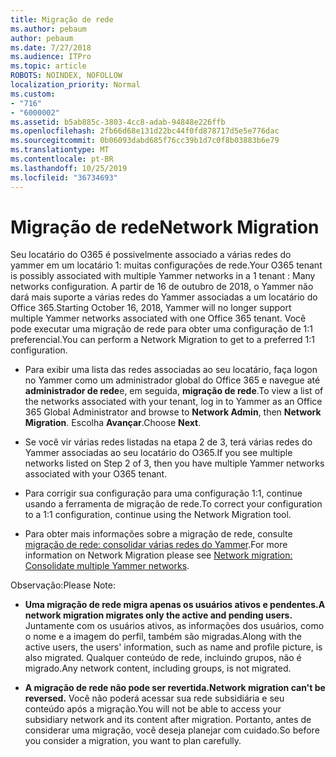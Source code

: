 ```yaml
---
title: Migração de rede
ms.author: pebaum
author: pebaum
ms.date: 7/27/2018
ms.audience: ITPro
ms.topic: article
ROBOTS: NOINDEX, NOFOLLOW
localization_priority: Normal
ms.custom:
- "716"
- "6000002"
ms.assetid: b5ab885c-3803-4cc8-adab-94848e226ffb
ms.openlocfilehash: 2fb66d68e131d22bc44f0fd878717d5e5e776dac
ms.sourcegitcommit: 0b06093dabd685f76cc39b1d7c0f8b03883b6e79
ms.translationtype: MT
ms.contentlocale: pt-BR
ms.lasthandoff: 10/25/2019
ms.locfileid: "36734693"
---
```

# <a name="network-migration"></a><span data-ttu-id="053bf-102">Migração de rede</span><span class="sxs-lookup"><span data-stu-id="053bf-102">Network Migration</span></span>

<span data-ttu-id="053bf-103">Seu locatário do O365 é possivelmente associado a várias redes do yammer em um locatário 1: muitas configurações de rede.</span><span class="sxs-lookup"><span data-stu-id="053bf-103">Your O365 tenant is possibly associated with multiple Yammer networks in a 1 tenant : Many networks configuration.</span></span> <span data-ttu-id="053bf-104">A partir de 16 de outubro de 2018, o Yammer não dará mais suporte a várias redes do Yammer associadas a um locatário do Office 365.</span><span class="sxs-lookup"><span data-stu-id="053bf-104">Starting October 16, 2018, Yammer will no longer support multiple Yammer networks associated with one Office 365 tenant.</span></span> <span data-ttu-id="053bf-105">Você pode executar uma migração de rede para obter uma configuração de 1:1 preferencial.</span><span class="sxs-lookup"><span data-stu-id="053bf-105">You can perform a Network Migration to get to a preferred 1:1 configuration.</span></span>
  
- <span data-ttu-id="053bf-106">Para exibir uma lista das redes associadas ao seu locatário, faça logon no Yammer como um administrador global do Office 365 e navegue até **administrador de rede**e, em seguida, **migração de rede**.</span><span class="sxs-lookup"><span data-stu-id="053bf-106">To view a list of the networks associated with your tenant, log in to Yammer as an Office 365 Global Administrator and browse to **Network Admin**, then **Network Migration**.</span></span> <span data-ttu-id="053bf-107">Escolha **Avançar**.</span><span class="sxs-lookup"><span data-stu-id="053bf-107">Choose **Next**.</span></span>

- <span data-ttu-id="053bf-108">Se você vir várias redes listadas na etapa 2 de 3, terá várias redes do Yammer associadas ao seu locatário do O365.</span><span class="sxs-lookup"><span data-stu-id="053bf-108">If you see multiple networks listed on Step 2 of 3, then you have multiple Yammer networks associated with your O365 tenant.</span></span>

- <span data-ttu-id="053bf-109">Para corrigir sua configuração para uma configuração 1:1, continue usando a ferramenta de migração de rede.</span><span class="sxs-lookup"><span data-stu-id="053bf-109">To correct your configuration to a 1:1 configuration, continue using the Network Migration tool.</span></span>

- <span data-ttu-id="053bf-110">Para obter mais informações sobre a migração de rede, consulte [migração de rede: consolidar várias redes do Yammer](https://docs.microsoft.com/yammer/configure-your-yammer-network/consolidate-multiple-yammer-networks).</span><span class="sxs-lookup"><span data-stu-id="053bf-110">For more information on Network Migration please see [Network migration: Consolidate multiple Yammer networks](https://docs.microsoft.com/yammer/configure-your-yammer-network/consolidate-multiple-yammer-networks).</span></span>

<span data-ttu-id="053bf-111">Observação:</span><span class="sxs-lookup"><span data-stu-id="053bf-111">Please Note:</span></span>
  
- <span data-ttu-id="053bf-112">**Uma migração de rede migra apenas os usuários ativos e pendentes.**</span><span class="sxs-lookup"><span data-stu-id="053bf-112">**A network migration migrates only the active and pending users.**</span></span> <span data-ttu-id="053bf-113">Juntamente com os usuários ativos, as informações dos usuários, como o nome e a imagem do perfil, também são migradas.</span><span class="sxs-lookup"><span data-stu-id="053bf-113">Along with the active users, the users' information, such as name and profile picture, is also migrated.</span></span> <span data-ttu-id="053bf-114">Qualquer conteúdo de rede, incluindo grupos, não é migrado.</span><span class="sxs-lookup"><span data-stu-id="053bf-114">Any network content, including groups, is not migrated.</span></span>

- <span data-ttu-id="053bf-115">**A migração de rede não pode ser revertida.**</span><span class="sxs-lookup"><span data-stu-id="053bf-115">**Network migration can't be reversed.**</span></span> <span data-ttu-id="053bf-116">Você não poderá acessar sua rede subsidiária e seu conteúdo após a migração.</span><span class="sxs-lookup"><span data-stu-id="053bf-116">You will not be able to access your subsidiary network and its content after migration.</span></span> <span data-ttu-id="053bf-117">Portanto, antes de considerar uma migração, você deseja planejar com cuidado.</span><span class="sxs-lookup"><span data-stu-id="053bf-117">So before you consider a migration, you want to plan carefully.</span></span>
